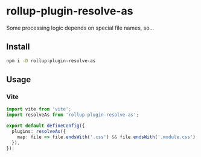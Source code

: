 # rollup-plugin-resolve-as

Some processing logic depends on special file names, so...

## Install

```sh
npm i -D rollup-plugin-resolve-as
```

## Usage

### Vite

```ts
import vite from 'vite';
import resolveAs from 'rollup-plugin-resolve-as';

export default defineConfig({
  plugins: resolveAs({
    map: file => file.endsWith('.css') && file.endsWith('.module.css') && file.replace(/\.css$/, '.module.css')
  }),
});
```
